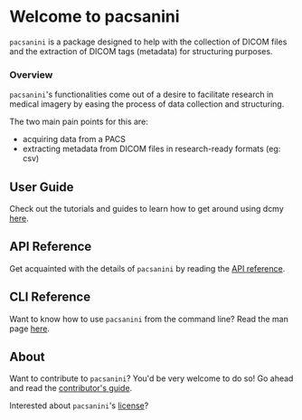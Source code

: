 # Welcome to pacsanini

`pacsanini` is a package designed to help with the collection of DICOM files
and the extraction of DICOM tags (metadata) for structuring purposes.

### Overview

`pacsanini`'s functionalities come out of a desire to facilitate research in
medical imagery by easing the process of data collection and structuring.

The two main pain points for this are:

* acquiring data from a PACS
* extracting metadata from DICOM files in research-ready formats (eg: csv)

## User Guide

Check out the tutorials and guides to learn how to get around using dcmy [here](user_guide/index.md).

## API Reference

Get acquainted with the details of `pacsanini` by reading the [API reference](api_reference/index.md).

## CLI Reference

Want to know how to use `pacsanini` from the command line? Read the man page [here](cli_reference/index.md).

## About

Want to contribute to `pacsanini`? You'd be very welcome to do so! Go ahead and read the
[contributor's guide](about/contributing.md).

Interested about `pacsanini`'s [license](about/license.md)?
